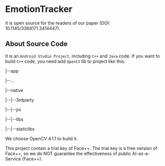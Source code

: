 # EmotionTracker

It is open source for the readers of our paper (DOI: 10.1145/3394171.3414447).

## About Source Code

It is an `Android Studio Project`, including `C++` and `Java` code. If you want to build `C++` code, you need add `OpenCV` lib to project like this:

|--app

|--...

|--native
   
|--|--3rdparty
   
|--|--jni
   
|--|--libs
   
|--|--staticlibs

We choose OpenCV 4.1.1 to build it.

This project contain a trial key of Face++. The trial key is a free version of Face++, so we do NOT guarantee the effectiveness of public AI-as-a-Service (Face++).
